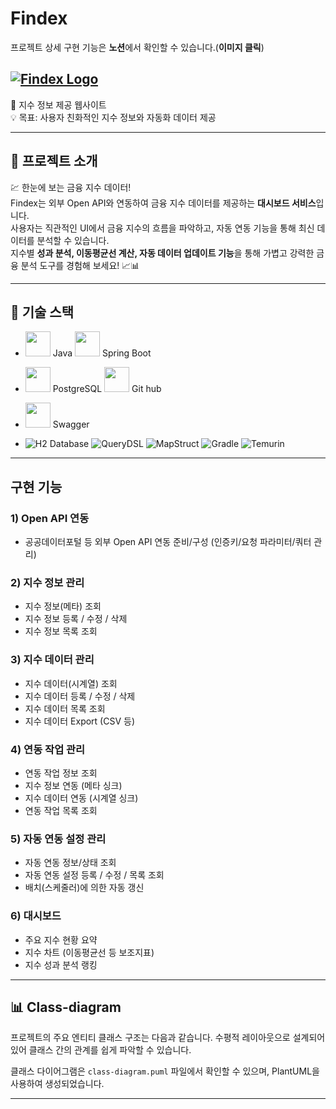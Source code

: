 # Findex

프로젝트 상세 구현 기능은 <b>노션</b>에서 확인할 수 있습니다.(<b>이미지 클릭</b>)<br>

[![Findex Logo](src/main/resources/static/Findex-logo.png)](https://example.com)
---
📌 지수 정보 제공 웹사이트<br>
💡 목표: 사용자 친화적인 지수 정보와 자동화 데이터 제공<br>


---

## 🚀 프로젝트 소개
💹 한눈에 보는 금융 지수 데이터!<br>
Findex는 외부 Open API와 연동하여 금융 지수 데이터를 제공하는 <b>대시보드 서비스</b>입니다.<br>
사용자는 직관적인 UI에서 금융 지수의 흐름을 파악하고, 자동 연동 기능을 통해 최신 데이터를 분석할 수 있습니다.<br>
지수별 <b>성과 분석, 이동평균선 계산, 자동 데이터 업데이트 기능</b>을 통해 가볍고 강력한 금융 분석 도구를 경험해 보세요! 📈📊

---
## 🔧 기술 스택

- <img src="https://cdn.jsdelivr.net/gh/devicons/devicon/icons/java/java-original.svg" width="40" height="40"/> Java
  <img src="https://cdn.jsdelivr.net/gh/devicons/devicon/icons/spring/spring-original.svg" width="40" height="40"/> Spring Boot
- <img src="https://cdn.jsdelivr.net/gh/devicons/devicon/icons/postgresql/postgresql-original.svg" width="40" height="40" /> PostgreSQL
  <img src="https://github.githubassets.com/images/modules/logos_page/GitHub-Mark.png" width="40"/> Git hub
- <img src="https://static1.smartbear.co/swagger/media/assets/swagger_fav.png" width="40" height="40"/> Swagger




- ![H2 Database](https://img.shields.io/badge/H2-Database-blue)
  ![QueryDSL](https://img.shields.io/badge/QueryDSL-0769AD?logoColor=white)
  ![MapStruct](https://img.shields.io/badge/MapStruct-5C4EE5?style=flat&logoColor=white)
  ![Gradle](https://img.shields.io/badge/Gradle-02303A?style=flat&logo=gradle&logoColor=white)
  ![Temurin](https://img.shields.io/badge/Temurin-17-339933?style=flat&logoColor=white)
---
## 구현 기능
### 1) Open API 연동
- 공공데이터포털 등 외부 Open API 연동 준비/구성 (인증키/요청 파라미터/쿼터 관리)
### 2) 지수 정보 관리
- 지수 정보(메타) 조회
- 지수 정보 등록 / 수정 / 삭제
- 지수 정보 목록 조회
### 3) 지수 데이터 관리
- 지수 데이터(시계열) 조회
- 지수 데이터 등록 / 수정 / 삭제
- 지수 데이터 목록 조회
- 지수 데이터 Export (CSV 등)
### 4) 연동 작업 관리
- 연동 작업 정보 조회
- 지수 정보 연동 (메타 싱크)
- 지수 데이터 연동 (시계열 싱크)
- 연동 작업 목록 조회
### 5) 자동 연동 설정 관리
- 자동 연동 정보/상태 조회
- 자동 연동 설정 등록 / 수정 / 목록 조회
- 배치(스케줄러)에 의한 자동 갱신
### 6) 대시보드
- 주요 지수 현황 요약
- 지수 차트 (이동평균선 등 보조지표)
- 지수 성과 분석 랭킹



---
## 📊 Class-diagram

프로젝트의 주요 엔티티 클래스 구조는 다음과 같습니다. 수평적 레이아웃으로 설계되어 있어 클래스 간의 관계를 쉽게 파악할 수 있습니다.

클래스 다이어그램은 `class-diagram.puml` 파일에서 확인할 수 있으며, PlantUML을 사용하여 생성되었습니다.

---
